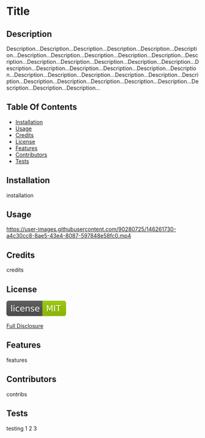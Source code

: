 # Title



## Description
  
  Description...Description...Description...Description...Description...Description...Description...Description...Description...Description...Description...Description...Description...Description...Description...Description...Description...Description...Description...Description...Description...Description...Description...Description...Description...Description...Description...Description...Description...Description...Description...Description...Description...Description...Description...Description...Description...



## Table Of Contents

* [Installation](#installation)
* [Usage](#usage)
* [Credits](#credits)
* [License](#license)
* [Features](#features)
* [Contributors](#contributors)
* [Tests](#tests)





## Installation

installation



## Usage

https://user-images.githubusercontent.com/90280725/146261730-a4c30cc8-8ae5-43e4-8087-597848e58fc0.mp4



## Credits

credits



## License

[![License: MIT](./assets/images/license-MIT-green.svg)](./assets/license-docs/pretext/MIT-pre.txt)

[Full Disclosure](./assets/license-docs/full-disclosure/MIT.txt)



## Features

features



## Contributors

contribs



## Tests

testing 1 2 3



